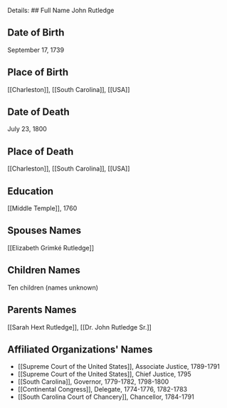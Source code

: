 Details: ## Full Name
John Rutledge

## Date of Birth
September 17, 1739

## Place of Birth
[[Charleston]], [[South Carolina]], [[USA]]

## Date of Death
July 23, 1800

## Place of Death
[[Charleston]], [[South Carolina]], [[USA]]

## Education
[[Middle Temple]], 1760

## Spouses Names
[[Elizabeth Grimké Rutledge]]

## Children Names
Ten children (names unknown)

## Parents Names
[[Sarah Hext Rutledge]], [[Dr. John Rutledge Sr.]]

## Affiliated Organizations' Names
- [[Supreme Court of the United States]], Associate Justice, 1789-1791
- [[Supreme Court of the United States]], Chief Justice, 1795
- [[South Carolina]], Governor, 1779-1782, 1798-1800
- [[Continental Congress]], Delegate, 1774-1776, 1782-1783
- [[South Carolina Court of Chancery]], Chancellor, 1784-1791